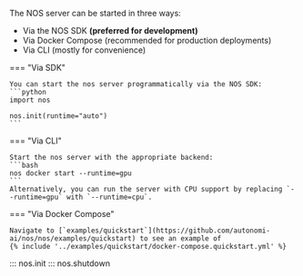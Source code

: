 The NOS server can be started in three ways:

- Via the NOS SDK **(preferred for development)**
- Via Docker Compose (recommended for production deployments)
- Via CLI (mostly for convenience)

=== "Via SDK"

    You can start the nos server programmatically via the NOS SDK:
    ```python
    import nos

    nos.init(runtime="auto")
    ```

=== "Via CLI"

    Start the nos server with the appropriate backend:
    ```bash
    nos docker start --runtime=gpu
    ```
    Alternatively, you can run the server with CPU support by replacing `--runtime=gpu` with `--runtime=cpu`.

=== "Via Docker Compose"

    Navigate to [`examples/quickstart`](https://github.com/autonomi-ai/nos/nos/examples/quickstart) to see an example of
    {% include '../examples/quickstart/docker-compose.quickstart.yml' %}

::: nos.init
::: nos.shutdown

